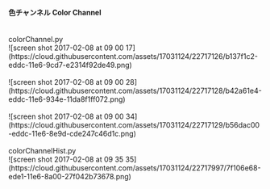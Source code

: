 #### 色チャンネル Color Channel<br>
<br>
colorChannel.py<br>
![screen shot 2017-02-08 at 09 00 17](https://cloud.githubusercontent.com/assets/17031124/22717126/b137f1c2-eddc-11e6-9cd7-e2314f92de49.png)<br>
<br>
![screen shot 2017-02-08 at 09 00 28](https://cloud.githubusercontent.com/assets/17031124/22717128/b42a61e4-eddc-11e6-934e-11da8f1ff072.png)<br>
<br>
![screen shot 2017-02-08 at 09 00 34](https://cloud.githubusercontent.com/assets/17031124/22717129/b56dac00-eddc-11e6-8e9d-cde247c46d1c.png)<br>
<br>
colorChannelHist.py<br>
![screen shot 2017-02-08 at 09 35 35](https://cloud.githubusercontent.com/assets/17031124/22717997/7f106e68-ede1-11e6-8a00-27f042b73678.png)<br>

